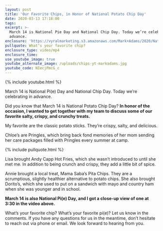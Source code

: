 ```yaml
---
layout: post
title: 'Our Favorite Chips, in Honor of National Potato Chip Day'
date: 2020-03-13 17:18:00
tags:
excerpt: >-
  March 14 is National Pie Day and National Chip Day. Today we’re celebrating in
  advance.
enclosure: 'https://vyralmarketing.s3.amazonaws.com/Mark+Adams/2020/National+Chip+Day.mp4'
pullquote: What’s your favorite chip?
enclosure_type: video/mp4
enclosure_time:
use_youtube_image: true
youtube_alternate_image: /uploads/chips-yt-markadams.jpg
youtube_code: NIecjPmcG_c
---
```


{% include youtube.html %}

March 14 is National Pi(e) Day and National Chip Day. Today we’re celebrating in advance.

Did you know that March 14 is National Potato Chip Day? **In honor of the occasion, I wanted to get together with my team to discuss some of our favorite salty, crispy, and crunchy treats.**

My favorite are the classic potato sticks. They’re crispy, salty, and delicious.

Chloe’s are Pringles, which bring back fond memories of her mom sending her care packages filled with Pringles every summer at camp.

{% include pullquote.html %}

Lisa brought Andy Capp Hot Fries, which she wasn’t introduced to until she met me. In addition to being crunch and crispy, they add a little bit of spice.

Annie brought a local treat, Mama Saba’s Pita Chips. They are a scrumptious, slightly healthier alternative to potato chips. She also brought Dorito’s, which she used to put on a sandwich with mayo and country ham when she was younger and in school.

**March 14 is also National Pi(e) Day, and I got a close-up view of one at 3:30 in the video above.**

What’s your favorite chip? What’s your favorite pi(e)? Let us know in the comments. If you have any questions for us in the meantime, don’t hesitate to reach out via phone or email. We look forward to hearing from you.